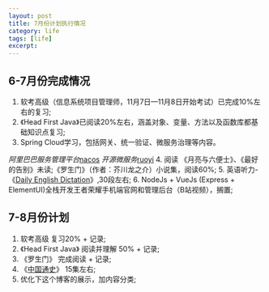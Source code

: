 ```yaml
---
layout: post
title: 7月份计划执行情况
category: life
tags: [life]
excerpt: 
--- 
```


## 6-7月份完成情况
1. 软考高级（信息系统项目管理师，11月7日—11月8日开始考试）已完成10%左右的复习;
2. 《Head First Java》已阅读20%左右，涵盖对象、变量、方法以及函数库都基础知识点复习;
3. Spring Cloud学习，包括网关、统一验证、微服务治理等内容。

*阿里巴巴服务管理平台*[nacos](http://121.36.243.197:8088/index)  *开源微服务*[ruoyi](http://121.36.243.196:8850/nacos)
4. 阅读 《月亮与六便士》、《最好的告别》未读;《罗生门》（作者：芥川龙之介）小说集，阅读60%;
5. 英语听力-《[Daily English Dictation](https://www.bilibili.com/video/BV16W411P7qv)》,30段左右;
6. NodeJs + VueJs (Express + ElementUI)全栈开发王者荣耀手机端官网和管理后台（B站视频），搁置;

## 7-8月份计划
1. 软考高级 复习20% + 记录;
2. 《Head First Java》 阅读并理解 50% + 记录;
3. 《罗生门》 完成阅读 + 记录;
4. 《[中国通史](https://www.bilibili.com/bangumi/play/ss33585?t=2079)》 15集左右;
5. 优化下这个博客的展示，加内容分类;